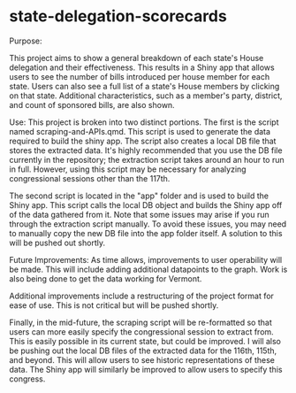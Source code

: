 # state-delegation-scorecards

Purpose:

This project aims to show a general breakdown of each state's House delegation and their effectiveness. This results in a Shiny app that allows users to see the number of bills introduced per house member for each state. Users can also see a full list of a state's House members by clicking on that state. Additional characteristics, such as a member's party, district, and count of sponsored bills, are also shown.

Use:
This project is broken into two distinct portions. The first is the script named scraping-and-APIs.qmd. This script is used to generate the data required to build the shiny app. The script also creates a local DB file that stores the extracted data. It's highly recommended that you use the DB file currently in the repository; the extraction script takes around an hour to run in full. However, using this script may be necessary for analyzing congressional sessions other than the 117th. 

The second script is located in the "app" folder and is used to build the Shiny app. This script calls the local DB object and builds the Shiny app off of the data gathered from it. Note that some issues may arise if you run through the extraction script manually. To avoid these issues, you may need to manually copy the new DB file into the app folder itself. A solution to this will be pushed out shortly.

Future Improvements:
As time allows, improvements to user operability will be made. This will include adding additional datapoints to the graph. Work is also being done to get the data working for Vermont.

Additional improvements include a restructuring of the project format for ease of use. This is not critical but will be pushed shortly.

Finally, in the mid-future, the scraping script will be re-formatted so that users can more easily specify the congressional session to extract from. This is easily possible in its current state, but could be improved. I will also be pushing out the local DB files of the extracted data for the 116th, 115th, and beyond. This will allow users to see historic representations of these data. The Shiny app will similarly be improved to allow users to specify this congress.